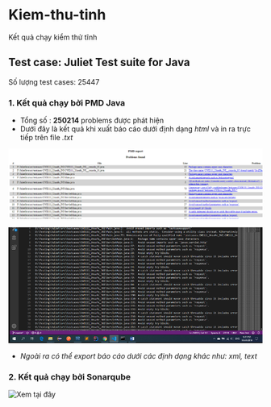 ﻿# Kiem-thu-tinh

Kết quả chạy kiểm thử tĩnh

## Test case: **Juliet Test suite for Java**

Số lượng test cases: 25447

### 1. Kết quả chạy bởi PMD Java

- Tổng số : **250214** problems được phát hiện
- Dưới đây là kết quả khi xuất báo cáo dưới định dạng _html_ và in ra trực tiếp trên file _.txt_

![](/pmd-first.PNG "Kết quả sau khi chạy test case bằng PMD Java được export ra file .html")

![](/pmd-cmd.PNG "Kết quả sau khi chạy test case bằng PMD Java được export ra file .txt")

- _Ngoài ra có thể export báo cáo dưới các định dạng khác như: xml, text_

### 2. Kết quả chạy bởi Sonarqube
![Xem tại đây](https://github.com/duchuy1412/juliet-test-suite)

